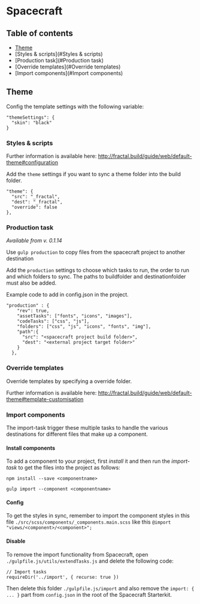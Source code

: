 # Spacecraft

## Table of contents

- [Theme](#theme)
- [Styles & scripts](#Styles & scripts)
- [Production task](#Production task)
- [Override templates](#Override templates)
- [Import components](#Import components)

## Theme

Config the template settings with the following variable:

```
"themeSettings": {
  "skin": "black"
}
```

### Styles & scripts

Further information is available here:
http://fractal.build/guide/web/default-theme#configuration

Add the ```theme``` settings if you want to sync a theme folder into the build folder.

```
"theme": {
  "src": "_fractal",
  "dest": "_fractal",
  "override": false
},
```

### Production task

*Available from v. 0.1.14*

Use ```gulp production``` to copy files from the spacecraft project to another destination

Add the ```production``` settings to choose which tasks to run, the order to run and which folders to sync. The paths to buildfolder and destinationfolder must also be added.

Example code to add in config.json in the project.
```
"production" : {
    "rev": true,
    "assetTasks": ["fonts", "icons", "images"],
    "codeTasks": ["css", "js"],
    "folders": ["css", "js", "icons", "fonts", "img"],
    "path":{
      "src": "<spacecraft project build folder>",
      "dest": "<external project target folder>"     
    }
  }, 
```

### Override templates

Override templates by specifying a override folder.

Further information is available here:
http://fractal.build/guide/web/default-theme#template-customisation

### Import components

The import-task trigger these multiple tasks to handle the various
destinations for different files that make up a component.

#### Install components
To add a component to your project, first *install* it and then run the 
*import-task* to get the files into the project as follows:

``npm install --save <componentname>``

``gulp import --component <componentname>``

#### Config
To get the styles in sync, remember to import the component styles
in this file ``./src/scss/components/_components.main.scss`` like this
``@import "views/<component>/<component>";``

#### Disable
To remove the import functionality from Spacecraft, open
``./gulpfile.js/utils/extendTasks.js`` and delete the following
code:

```
// Import tasks
requireDir('../import', { recurse: true })
```

Then delete this folder ``./gulpfile.js/import`` and also remove the 
``import: { ... }`` part from ``config.json`` in the root of the 
Spacecraft Starterkit.